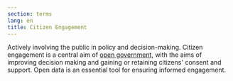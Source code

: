 ```yaml
---
section: terms
lang: en
title: Citizen Engagement 
---
```

Actively involving the public in policy and decision-making. Citizen engagement is a central aim of [open government](/glossary/en/terms/open-government/), with the aims of improving decision making and gaining or retaining citizens' consent and support. Open data is an essential tool for ensuring informed engagement.
